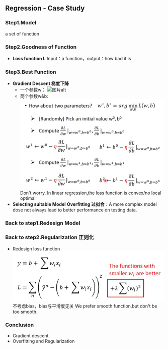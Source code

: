 ## Regression - Case Study
### Step1.Model
  a set of function
### Step2.Goodness of Function  
+ **Loss function L**
Input：a function，output：how bad it is
### Step3.Best Function
+ **Gradient Descent 梯度下降**
  + 一个参数w：
![图片alt](..\Image\Reg1.png)
  + 两个参数w&b:
![图片alt](.\Image\Reg2.png)
Don't worry. In linear regression,the loss function is convex/no local optimal
+ **Selecting suitable Model**
**Overfitting 过拟合**：A more complex model dose not always lead to better performance on testing data.
### Back to step1.Redesign Model
### Back to step2.Regularization 正则化
+ Redesign loss function
![图片alt](.\Image\Reg3.png)
不考虑bias，bias与平滑度无关
We prefer smooth function,but don't be too smooth.
### Conclusion
+ Gradient descent
+ Overfitting and Regularization
